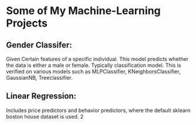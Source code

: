 # Some of My Machine-Learning Projects

## Gender Classifer: 
Given Certain features of a specific individual. This model predicts whether the data is either a male or female. Typically classification model. This is verified on various models such as MLPClassifier, KNeighborsClassifier, GaussianNB, Treeclassifier.

## Linear Regression: 
Includes price predictors and behavior predictors, where the default sklearn boston house dataset is used.  2
